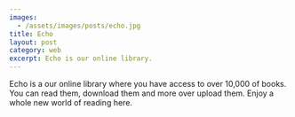 ```yaml
---
images:
  - /assets/images/posts/echo.jpg
title: Echo
layout: post
category: web
excerpt: Echo is our online library.
---
```

Echo is a our online library where you have access to over 10,000 of books. You can read them, download them and more over upload them. Enjoy a whole new world of reading here.
